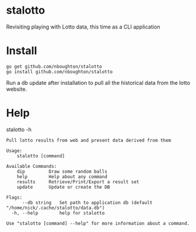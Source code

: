# stalotto
Revisiting playing with Lotto data, this time as a CLI application

# Install
    go get github.com/nboughton/stalotto
    go install github.com/nboughton/stalotto

Run a db update after installation to pull all the historical data from the lotto website.

# Help
   stalotto -h

    Pull lotto results from web and present data derived from them
    
    Usage:
        stalotto [command]
    
    Available Commands:
        dip         Draw some random balls
        help        Help about any command
        results     Retrieve/Print/Export a result set
        update      Update or create the DB
    
    Flags:
          --db string   Set path to application db (default "/home/nick/.cache/stalotto/data.db")
      -h, --help        help for stalotto
    
    Use "stalotto [command] --help" for more information about a command.